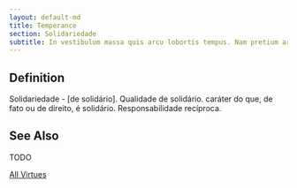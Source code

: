 ```yaml
---
layout: default-md
title: Temperance
section: Solidariedade
subtitle: In vestibulum massa quis arcu lobortis tempus. Nam pretium arcu in odio vulputate luctus.
---
```


## Definition
Solidariedade - [de solidário]. Qualidade de solidário. caráter do que, de fato ou de direito, é solidário. Responsabilidade recíproca. 

## See Also
TODO


<a href="./" class="button special">All Virtues</a>
